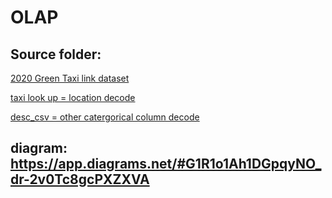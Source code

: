 # OLAP

## Source folder:
[2020 Green Taxi link dataset](https://data.cityofnewyork.us/Transportation/2020-Green-Taxi-Trip-Data/pkmi-4kfn)

[taxi look up = location decode](https://s3.amazonaws.com/nyc-tlc/misc/taxi+_zone_lookup.csv)

[desc_csv = other catergorical column decode](https://www1.nyc.gov/assets/tlc/downloads/pdf/data_dictionary_trip_records_green.pdf)

## diagram: https://app.diagrams.net/#G1R1o1Ah1DGpqyNO_dr-2v0Tc8gcPXZXVA
